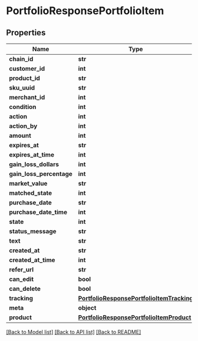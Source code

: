 # PortfolioResponsePortfolioItem

## Properties
Name | Type | Description | Notes
------------ | ------------- | ------------- | -------------
**chain_id** | **str** |  | [optional] 
**customer_id** | **int** |  | [optional] 
**product_id** | **str** |  | [optional] 
**sku_uuid** | **str** |  | [optional] 
**merchant_id** | **int** |  | [optional] 
**condition** | **int** |  | [optional] 
**action** | **int** |  | [optional] 
**action_by** | **int** |  | [optional] 
**amount** | **int** |  | [optional] 
**expires_at** | **str** |  | [optional] 
**expires_at_time** | **int** |  | [optional] 
**gain_loss_dollars** | **int** |  | [optional] 
**gain_loss_percentage** | **int** |  | [optional] 
**market_value** | **str** |  | [optional] 
**matched_state** | **int** |  | [optional] 
**purchase_date** | **str** |  | [optional] 
**purchase_date_time** | **int** |  | [optional] 
**state** | **int** |  | [optional] 
**status_message** | **str** |  | [optional] 
**text** | **str** |  | [optional] 
**created_at** | **str** |  | [optional] 
**created_at_time** | **int** |  | [optional] 
**refer_url** | **str** |  | [optional] 
**can_edit** | **bool** |  | [optional] 
**can_delete** | **bool** |  | [optional] 
**tracking** | [**PortfolioResponsePortfolioItemTracking**](PortfolioResponsePortfolioItemTracking.md) |  | [optional] 
**meta** | **object** |  | [optional] 
**product** | [**PortfolioResponsePortfolioItemProduct**](PortfolioResponsePortfolioItemProduct.md) |  | [optional] 

[[Back to Model list]](../README.md#documentation-for-models) [[Back to API list]](../README.md#documentation-for-api-endpoints) [[Back to README]](../README.md)


